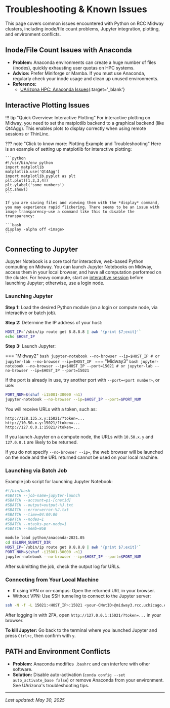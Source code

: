 # Troubleshooting & Known Issues

This page covers common issues encountered with Python on RCC Midway clusters, including inode/file count problems, Jupyter integration, plotting, and environment conflicts.

## Inode/File Count Issues with Anaconda
- **Problem:** Anaconda environments can create a huge number of files (inodes), quickly exhausting user quotas on HPC systems.
- **Advice:** Prefer Miniforge or Mamba. If you must use Anaconda, regularly check your inode usage and clean up unused environments.
- **Reference:**
  - [UArizona HPC: Anaconda Issues](https://hpcdocs.hpc.arizona.edu/software/popular_software/anaconda/){:target='_blank'}

## Interactive Plotting Issues

!!! tip "Quick Overview: Interactive Plotting"
    For interactive plotting on Midway, you need to set the matplotlib backend to a graphical backend (like Qt4Agg). This enables plots to display correctly when using remote sessions or ThinLinc.

??? note "Click to know more: Plotting Example and Troubleshooting"
    Here is an example of setting up matplotlib for interactive plotting:

    ```python
    #!/usr/bin/env python
    import matplotlib
    matplotlib.use('Qt4Agg')
    import matplotlib.pyplot as plt
    plt.plot([1,2,3,4])
    plt.ylabel('some numbers')
    plt.show()
    ```

    If you are saving files and viewing them with the *display* command, you may experience rapid flickering. There seems to be an issue with image transparency—use a command like this to disable the transparency:

    ```bash
    display -alpha off <image>
    ```

## Connecting to Jupyter

Jupyter Notebook is a core tool for interactive, web-based Python computing on Midway. You can launch Jupyter Notebooks on Midway, access them in your local browser, and have all computation performed on the cluster. For heavy compute, start an [interactive session](../../slurm/sinteractive.md) before launching Jupyter; otherwise, use a login node.

### Launching Jupyter

**Step 1:** Load the desired Python module (on a login or compute node, via interactive or batch job).

**Step 2:** Determine the IP address of your host:
```bash
HOST_IP=`/sbin/ip route get 8.8.8.8 | awk '{print $7;exit}'`
echo $HOST_IP
```

**Step 3:** Launch Jupyter:

=== "Midway2"
    ```bash
    jupyter-notebook --no-browser --ip=$HOST_IP
    # or
    jupyter-lab --no-browser --ip=$HOST_IP
    ```
=== "Midway3"
    ```bash
    jupyter-notebook --no-browser --ip=$HOST_IP --port=15021
    # or
    jupyter-lab --no-browser --ip=$HOST_IP --port=15021
    ```

If the port is already in use, try another port with `--port=<port number>`, or use:
```bash
PORT_NUM=$(shuf -i15001-30000 -n1)
jupyter-notebook --no-browser --ip=$HOST_IP --port=$PORT_NUM
```

You will receive URLs with a token, such as:
```
http://128.135.x.y:15021/?token=...
http://10.50.x.y:15021/?token=...
http://127.0.0.1:15021/?token=...
```

If you launch Jupyter on a compute node, the URLs with `10.50.x.y` and `127.0.0.1` are likely to be returned.

If you do not specify `--no-browser --ip=`, the web browser will be launched on the node and the URL returned cannot be used on your local machine.

### Launching via Batch Job

Example job script for launching Jupyter Notebook:
```bash
#!/bin/bash
#SBATCH --job-name=jupyter-launch
#SBATCH --account=pi-[cnetid]
#SBATCH --output=output-%J.txt
#SBATCH --error=error-%J.txt
#SBATCH --time=04:00:00
#SBATCH --nodes=1
#SBATCH --ntasks-per-node=1
#SBATCH --memb=8GB

module load python/anaconda-2021.05
cd $SLURM_SUBMIT_DIR
HOST_IP=`/sbin/ip route get 8.8.8.8 | awk '{print $7;exit}'`
PORT_NUM=$(shuf -i15001-30000 -n1)
jupyter-notebook --no-browser --ip=$HOST_IP --port=$PORT_NUM
```

After submitting the job, check the output log for URLs.

### Connecting from Your Local Machine

- If using VPN or on-campus: Open the returned URL in your browser.
- Without VPN: Use SSH tunneling to connect to the Jupyter server:

```bash
ssh -N -f -L 15021:<HOST_IP>:15021 <your-CNetID>@midway3.rcc.uchicago.edu
```

After logging in with 2FA, open `http://127.0.0.1:15021/?token=...` in your browser.

**To kill Jupyter:** Go back to the terminal where you launched Jupyter and press `Ctrl+c`, then confirm with `y`.

## PATH and Environment Conflicts
- **Problem:** Anaconda modifies `.bashrc` and can interfere with other software.
- **Solution:** Disable auto-activation (`conda config --set auto_activate_base false`) or remove Anaconda from your environment. See UArizona's troubleshooting tips.

---

_Last updated: May 30, 2025_
